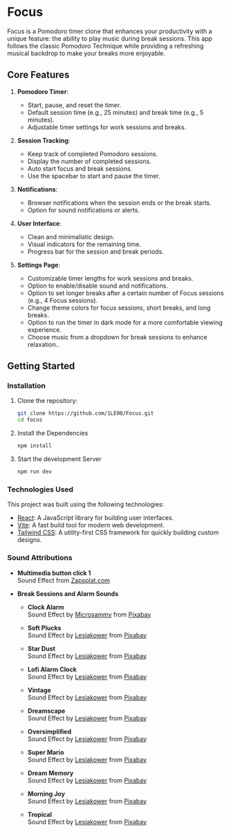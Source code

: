# Focus

Focus is a Pomodoro timer clone that enhances your productivity with a unique feature: the ability to play music during break sessions. This app follows the classic Pomodoro Technique while providing a refreshing musical backdrop to make your breaks more enjoyable.

## Core Features

1. **Pomodoro Timer**:

   - Start, pause, and reset the timer.
   - Default session time (e.g., 25 minutes) and break time (e.g., 5 minutes).
   - Adjustable timer settings for work sessions and breaks.

2. **Session Tracking**:

   - Keep track of completed Pomodoro sessions.
   - Display the number of completed sessions.
   - Auto start focus and break sessions.
   - Use the spacebar to start and pause the timer.

3. **Notifications**:

   - Browser notifications when the session ends or the break starts.
   - Option for sound notifications or alerts.

4. **User Interface**:

   - Clean and minimalistic design.
   - Visual indicators for the remaining time.
   - Progress bar for the session and break periods.

5. **Settings Page**:
   - Customizable timer lengths for work sessions and breaks.
   - Option to enable/disable sound and notifications.
   - Option to set longer breaks after a certain number of Focus sessions (e.g., 4 Focus sessions).
   - Change theme colors for focus sessions, short breaks, and long breaks.
   - Option to run the timer in dark mode for a more comfortable viewing experience.
   - Choose music from a dropdown for break sessions to enhance relaxation..

## Getting Started

### Installation

1. Clone the repository:

   ```bash
   git clone https://github.com/1LE00/Focus.git
   cd focus
   ```

2. Install the Dependencies

   ```bash
   npm install
   ```

3. Start the development Server

   ```bash
   npm run dev
   ```

### Technologies Used

This project was built using the following technologies:

- [React](https://reactjs.org/): A JavaScript library for building user interfaces.
- [Vite](https://vitejs.dev/): A fast build tool for modern web development.
- [Tailwind CSS](https://tailwindcss.com/): A utility-first CSS framework for quickly building custom designs.

### Sound Attributions

- **Multimedia button click 1**  
   Sound Effect from [Zapsplat.com](https://www.zapsplat.com/music/multimedia-button-click-1-2/)

- **Break Sessions and Alarm Sounds**

  - **Clock Alarm**  
    Sound Effect by [Microsammy](https://pixabay.com/users/microsammy-22905943/?utm_source=link-attribution&utm_medium=referral&utm_campaign=music&utm_content=8761) from [Pixabay](https://pixabay.com/sound-effects//?utm_source=link-attribution&utm_medium=referral&utm_campaign=music&utm_content=8761)

  - **Soft Plucks**  
    Sound Effect by [Lesiakower](https://pixabay.com/users/lesiakower-25701529/?utm_source=link-attribution&utm_medium=referral&utm_campaign=music&utm_content=120696) from [Pixabay](https://pixabay.com/sound-effects//?utm_source=link-attribution&utm_medium=referral&utm_campaign=music&utm_content=120696)

  - **Star Dust**  
    Sound Effect by [Lesiakower](https://pixabay.com/users/lesiakower-25701529/?utm_source=link-attribution&utm_medium=referral&utm_campaign=music&utm_content=114194) from [Pixabay](https://pixabay.com/sound-effects//?utm_source=link-attribution&utm_medium=referral&utm_campaign=music&utm_content=114194)

  - **Lofi Alarm Clock**  
    Sound Effect by [Lesiakower](https://pixabay.com/users/lesiakower-25701529/?utm_source=link-attribution&utm_medium=referral&utm_campaign=music&utm_content=243766) from [Pixabay](https://pixabay.com//?utm_source=link-attribution&utm_medium=referral&utm_campaign=music&utm_content=243766)

  - **Vintage**  
    Sound Effect by [Lesiakower](https://pixabay.com/users/lesiakower-25701529/?utm_source=link-attribution&utm_medium=referral&utm_campaign=music&utm_content=146234) from [Pixabay](https://pixabay.com/sound-effects//?utm_source=link-attribution&utm_medium=referral&utm_campaign=music&utm_content=146234)

  - **Dreamscape**  
    Sound Effect by [Lesiakower](https://pixabay.com/users/lesiakower-25701529/?utm_source=link-attribution&utm_medium=referral&utm_campaign=music&utm_content=117680) from [Pixabay](https://pixabay.com//?utm_source=link-attribution&utm_medium=referral&utm_campaign=music&utm_content=117680)

  - **Oversimplified**  
    Sound Effect by [Lesiakower](https://pixabay.com/users/lesiakower-25701529/?utm_source=link-attribution&utm_medium=referral&utm_campaign=music&utm_content=113180) from [Pixabay](https://pixabay.com/sound-effects//?utm_source=link-attribution&utm_medium=referral&utm_campaign=music&utm_content=113180)

  - **Super Mario**  
    Sound Effect by [Lesiakower](https://pixabay.com/users/lesiakower-25701529/?utm_source=link-attribution&utm_medium=referral&utm_campaign=music&utm_content=110801) from [Pixabay](https://pixabay.com//?utm_source=link-attribution&utm_medium=referral&utm_campaign=music&utm_content=110801)

  - **Dream Memory**  
    Sound Effect by [Lesiakower](https://pixabay.com/users/lesiakower-25701529/?utm_source=link-attribution&utm_medium=referral&utm_campaign=music&utm_content=109567) from [Pixabay](https://pixabay.com//?utm_source=link-attribution&utm_medium=referral&utm_campaign=music&utm_content=109567)

  - **Morning Joy**  
    Sound Effect by [Lesiakower](https://pixabay.com/users/lesiakower-25701529/?utm_source=link-attribution&utm_medium=referral&utm_campaign=music&utm_content=20961) from [Pixabay](https://pixabay.com/sound-effects//?utm_source=link-attribution&utm_medium=referral&utm_campaign=music&utm_content=20961)

  - **Tropical**  
    Sound Effect by [Lesiakower](https://pixabay.com/users/lesiakower-25701529/?utm_source=link-attribution&utm_medium=referral&utm_campaign=music&utm_content=168821) from [Pixabay](https://pixabay.com//?utm_source=link-attribution&utm_medium=referral&utm_campaign=music&utm_content=168821)
